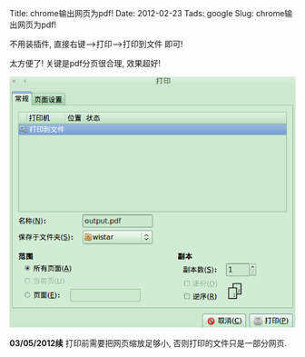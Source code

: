 Title: chrome输出网页为pdf!
Date: 2012-02-23
Tads: google
Slug: chrome输出网页为pdf!

不用装插件, 直接右键-->打印-->打印到文件 即可!

太方便了! 关键是pdf分页很合理, 效果超好!

![](images/./chrome%E8%BE%93%E5%87%BA%E7%BD%91%E9%A1%B5%E4%B8%BApdf!/pasted_image.png)

**03/05/2012续**
打印前需要把网页缩放足够小, 否则打印的文件只是一部分网页.



